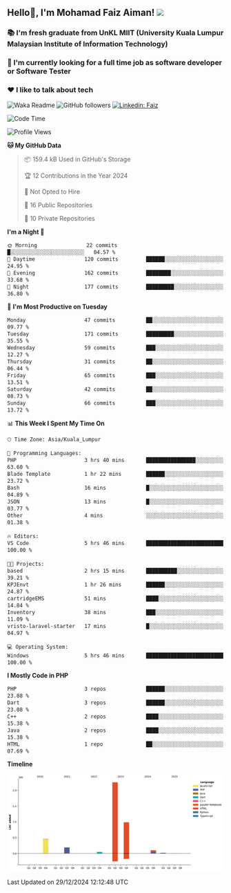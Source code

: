 <h2> Hello👋, I'm Mohamad Faiz Aiman! <img src="https://media.giphy.com/media/12oufCB0MyZ1Go/giphy.gif" width="50"></h2>

### 📚 I'm fresh graduate from UnKL MIIT (University Kuala Lumpur Malaysian Institute of Information Technology)
###  🔭 I'm currently looking for a full time job as software developer or Software Tester
###  ❤️ I like to talk about tech 


![Waka Readme](https://github.com/anmol098/anmol098/workflows/Waka%20Readme/badge.svg)
![GitHub followers](https://img.shields.io/github/followers/faizaiman?label=Follow&style=social)
[![Linkedin: Faiz](https://img.shields.io/badge/-Faiz-blue?style=flat-square&logo=Linkedin&logoColor=white&link=https://www.linkedin.com/in/mohamad-faiz-aiman-623747192/)](https://www.linkedin.com/in/mohamad-faiz-aiman-623747192/)

<!--START_SECTION:waka-->
![Code Time](http://img.shields.io/badge/Code%20Time-250%20hrs%2012%20mins-blue)

![Profile Views](http://img.shields.io/badge/Profile%20Views-9-blue)

**🐱 My GitHub Data** 

> 📦 159.4 kB Used in GitHub's Storage 
 > 
> 🏆 12 Contributions in the Year 2024
 > 
> 🚫 Not Opted to Hire
 > 
> 📜 16 Public Repositories 
 > 
> 🔑 10 Private Repositories 
 > 
**I'm a Night 🦉** 

```text
🌞 Morning                22 commits          █░░░░░░░░░░░░░░░░░░░░░░░░   04.57 % 
🌆 Daytime                120 commits         ██████░░░░░░░░░░░░░░░░░░░   24.95 % 
🌃 Evening                162 commits         ████████░░░░░░░░░░░░░░░░░   33.68 % 
🌙 Night                  177 commits         █████████░░░░░░░░░░░░░░░░   36.80 % 
```
📅 **I'm Most Productive on Tuesday** 

```text
Monday                   47 commits          ██░░░░░░░░░░░░░░░░░░░░░░░   09.77 % 
Tuesday                  171 commits         █████████░░░░░░░░░░░░░░░░   35.55 % 
Wednesday                59 commits          ███░░░░░░░░░░░░░░░░░░░░░░   12.27 % 
Thursday                 31 commits          ██░░░░░░░░░░░░░░░░░░░░░░░   06.44 % 
Friday                   65 commits          ███░░░░░░░░░░░░░░░░░░░░░░   13.51 % 
Saturday                 42 commits          ██░░░░░░░░░░░░░░░░░░░░░░░   08.73 % 
Sunday                   66 commits          ███░░░░░░░░░░░░░░░░░░░░░░   13.72 % 
```


📊 **This Week I Spent My Time On** 

```text
🕑︎ Time Zone: Asia/Kuala_Lumpur

💬 Programming Languages: 
PHP                      3 hrs 40 mins       ████████████████░░░░░░░░░   63.60 % 
Blade Template           1 hr 22 mins        ██████░░░░░░░░░░░░░░░░░░░   23.72 % 
Bash                     16 mins             █░░░░░░░░░░░░░░░░░░░░░░░░   04.89 % 
JSON                     13 mins             █░░░░░░░░░░░░░░░░░░░░░░░░   03.77 % 
Other                    4 mins              ░░░░░░░░░░░░░░░░░░░░░░░░░   01.38 % 

🔥 Editors: 
VS Code                  5 hrs 46 mins       █████████████████████████   100.00 % 

🐱‍💻 Projects: 
based                    2 hrs 15 mins       ██████████░░░░░░░░░░░░░░░   39.21 % 
KPJEnvt                  1 hr 26 mins        ██████░░░░░░░░░░░░░░░░░░░   24.87 % 
cartridgeEMS             51 mins             ████░░░░░░░░░░░░░░░░░░░░░   14.84 % 
Inventory                38 mins             ███░░░░░░░░░░░░░░░░░░░░░░   11.09 % 
vristo-laravel-starter   17 mins             █░░░░░░░░░░░░░░░░░░░░░░░░   04.97 % 

💻 Operating System: 
Windows                  5 hrs 46 mins       █████████████████████████   100.00 % 
```

**I Mostly Code in PHP** 

```text
PHP                      3 repos             ██████░░░░░░░░░░░░░░░░░░░   23.08 % 
Dart                     3 repos             ██████░░░░░░░░░░░░░░░░░░░   23.08 % 
C++                      2 repos             ████░░░░░░░░░░░░░░░░░░░░░   15.38 % 
Java                     2 repos             ████░░░░░░░░░░░░░░░░░░░░░   15.38 % 
HTML                     1 repo              ██░░░░░░░░░░░░░░░░░░░░░░░   07.69 % 
```



**Timeline**

![Lines of Code chart](https://raw.githubusercontent.com/faizaiman/faizaiman/main/assets/bar_graph.png)


 Last Updated on 29/12/2024 12:12:48 UTC
<!--END_SECTION:waka-->
